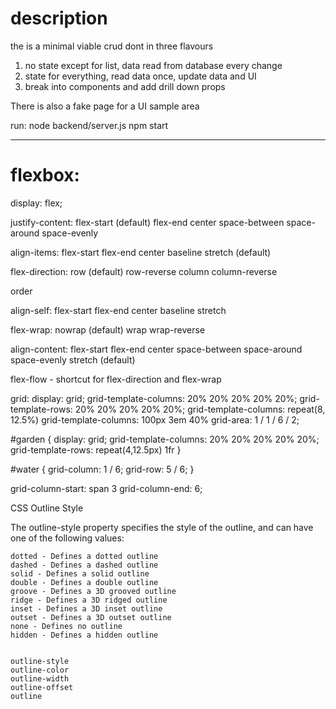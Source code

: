 
# description

the is a minimal viable crud dont in three flavours
1) no state except for list, data read from database every change
2) state for everything, read data once, update data and UI
3) break into components and add drill down props

There is also a fake page for a UI sample area

run:
node backend/server.js
npm start

---------------------


# flexbox:

display: flex;

justify-content:
flex-start (default) flex-end center space-between space-around space-evenly

align-items:
flex-start flex-end center baseline stretch (default)

flex-direction:
row (default) row-reverse column column-reverse

order

align-self:
flex-start flex-end center baseline stretch

flex-wrap:
nowrap (default) wrap wrap-reverse

align-content:
flex-start flex-end center space-between space-around space-evenly stretch (default)

flex-flow - shortcut for flex-direction and flex-wrap
<flex-direction> <flex-wrap>


grid:
display: grid;
grid-template-columns: 20% 20% 20% 20% 20%;
grid-template-rows: 20% 20% 20% 20% 20%;
grid-template-columns: repeat(8, 12.5%)
grid-template-columns: 100px 3em 40%
grid-area: 1 / 1 / 6 / 2;

#garden {
  display: grid;
  grid-template-columns: 20% 20% 20% 20% 20%;
grid-template-rows: repeat(4,12.5px) 1fr
}

#water {
  grid-column: 1 / 6;
  grid-row: 5 / 6;
}


grid-column-start: span 3
grid-column-end: 6;



CSS Outline Style

The outline-style property specifies the style of the outline, and can have one of the following values:

    dotted - Defines a dotted outline
    dashed - Defines a dashed outline
    solid - Defines a solid outline
    double - Defines a double outline
    groove - Defines a 3D grooved outline
    ridge - Defines a 3D ridged outline
    inset - Defines a 3D inset outline
    outset - Defines a 3D outset outline
    none - Defines no outline
    hidden - Defines a hidden outline


    outline-style
    outline-color
    outline-width
    outline-offset
    outline
